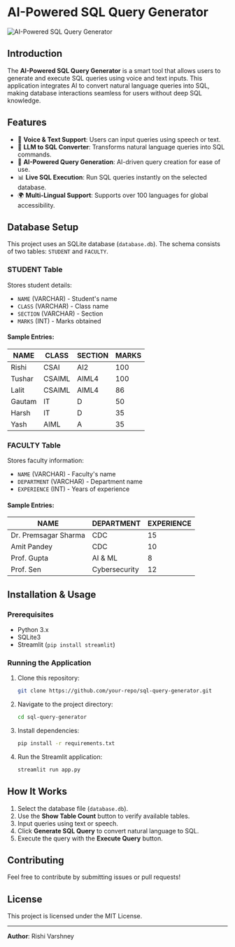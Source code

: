 # AI-Powered SQL Query Generator

![AI-Powered SQL Query Generator](./Screenshot%202025-03-10%20215856.png)

## Introduction
The **AI-Powered SQL Query Generator** is a smart tool that allows users to generate and execute SQL queries using voice and text inputs. This application integrates AI to convert natural language queries into SQL, making database interactions seamless for users without deep SQL knowledge.

## Features
- 🎤 **Voice & Text Support**: Users can input queries using speech or text.
- 💬 **LLM to SQL Converter**: Transforms natural language queries into SQL commands.
- 🧠 **AI-Powered Query Generation**: AI-driven query creation for ease of use.
- 📊 **Live SQL Execution**: Run SQL queries instantly on the selected database.
- 🌍 **Multi-Lingual Support**: Supports over 100 languages for global accessibility.

## Database Setup
This project uses an SQLite database (`database.db`). The schema consists of two tables: `STUDENT` and `FACULTY`.

### STUDENT Table
Stores student details:
- `NAME` (VARCHAR) - Student's name
- `CLASS` (VARCHAR) - Class name
- `SECTION` (VARCHAR) - Section
- `MARKS` (INT) - Marks obtained

#### Sample Entries:
| NAME   | CLASS  | SECTION | MARKS |
|--------|--------|---------|-------|
| Rishi  | CSAI   | AI2     | 100   |
| Tushar | CSAIML | AIML4   | 100   |
| Lalit  | CSAIML | AIML4   | 86    |
| Gautam | IT     | D       | 50    |
| Harsh  | IT     | D       | 35    |
| Yash   | AIML   | A       | 35    |

### FACULTY Table
Stores faculty information:
- `NAME` (VARCHAR) - Faculty's name
- `DEPARTMENT` (VARCHAR) - Department name
- `EXPERIENCE` (INT) - Years of experience

#### Sample Entries:
| NAME                | DEPARTMENT     | EXPERIENCE |
|---------------------|---------------|------------|
| Dr. Premsagar Sharma | CDC           | 15         |
| Amit Pandey        | CDC           | 10         |
| Prof. Gupta       | AI & ML       | 8          |
| Prof. Sen        | Cybersecurity | 12         |

## Installation & Usage

### Prerequisites
- Python 3.x
- SQLite3
- Streamlit (`pip install streamlit`)

### Running the Application
1. Clone this repository:
   ```sh
   git clone https://github.com/your-repo/sql-query-generator.git
   ```
2. Navigate to the project directory:
   ```sh
   cd sql-query-generator
   ```
3. Install dependencies:
   ```sh
   pip install -r requirements.txt
   ```
4. Run the Streamlit application:
   ```sh
   streamlit run app.py
   ```

## How It Works
1. Select the database file (`database.db`).
2. Use the **Show Table Count** button to verify available tables.
3. Input queries using text or speech.
4. Click **Generate SQL Query** to convert natural language to SQL.
5. Execute the query with the **Execute Query** button.

## Contributing
Feel free to contribute by submitting issues or pull requests!

## License
This project is licensed under the MIT License.

---
**Author**: Rishi Varshney
